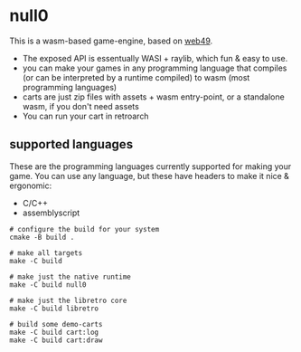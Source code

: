 # null0

This is a wasm-based game-engine, based on [web49](https://github.com/FastVM/Web49).

- The exposed API is essentually WASI + raylib, which fun & easy to use.
- you can make your games in any programming language that compiles (or can be interpreted by a runtime compiled) to wasm (most programming languages)
- carts are just zip files with assets + wasm entry-point, or a standalone wasm, if you don't need assets
- You can run your cart in retroarch



## supported languages

These are the programming languages currently supported for making your game. You can use any language, but these have headers to make it nice & ergonomic:

- C/C++
- assemblyscript


```
# configure the build for your system
cmake -B build .

# make all targets
make -C build

# make just the native runtime
make -C build null0

# make just the libretro core
make -C build libretro

# build some demo-carts
make -C build cart:log
make -C build cart:draw
```